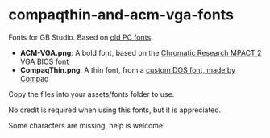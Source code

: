 # compaqthin-and-acm-vga-fonts
Fonts for GB Studio. Based on [old PC fonts](https://int10h.org/oldschool-pc-fonts/download/).

* **ACM-VGA.png**: A bold font, based on the [Chromatic Research MPACT 2 VGA BIOS font](https://int10h.org/oldschool-pc-fonts/fontlist/font?compaqthin_8x8)
* **CompaqThin.png**: A thin font, from a [custom DOS font, made by Compaq](https://int10h.org/oldschool-pc-fonts/fontlist/font?acm_vga_8x8)

Copy the files into your assets/fonts folder to use.

No credit is required when using this fonts, but it is appreciated.

Some characters are missing, help is welcome!
